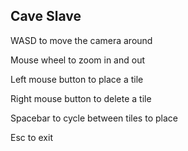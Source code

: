 ## Cave Slave

WASD to move the camera around

Mouse wheel to zoom in and out

Left mouse button to place a tile

Right mouse button to delete a tile

Spacebar to cycle between tiles to place

Esc to exit